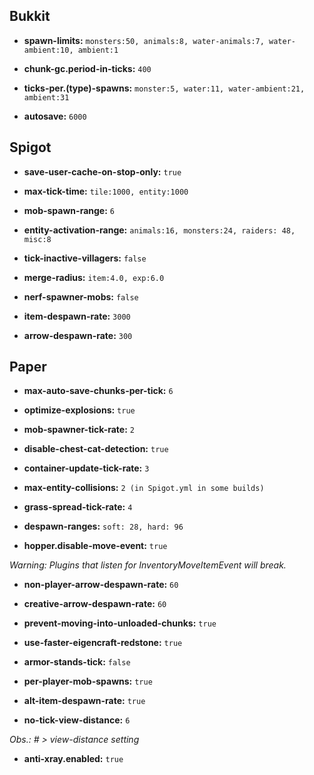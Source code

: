 ## Bukkit

- **spawn-limits:** `monsters:50, animals:8, water-animals:7, water-ambient:10, ambient:1`

- **chunk-gc.period-in-ticks:** `400`

- **ticks-per.(type)-spawns:** `monster:5, water:11, water-ambient:21, ambient:31`

- **autosave:** `6000`

## Spigot

- **save-user-cache-on-stop-only:** `true`

- **max-tick-time:** `tile:1000, entity:1000`

- **mob-spawn-range:** `6`

- **entity-activation-range:** `animals:16, monsters:24, raiders: 48, misc:8`

- **tick-inactive-villagers:** `false`

- **merge-radius:** `item:4.0, exp:6.0`

- **nerf-spawner-mobs:** `false`

- **item-despawn-rate:** `3000`

- **arrow-despawn-rate:** `300`

## Paper

- **max-auto-save-chunks-per-tick:** `6`

- **optimize-explosions:** `true`

- **mob-spawner-tick-rate:** `2`

- **disable-chest-cat-detection:** `true`

- **container-update-tick-rate:** `3`

- **max-entity-collisions:** `2 (in Spigot.yml in some builds)`

- **grass-spread-tick-rate:** `4`

- **despawn-ranges:** `soft: 28, hard: 96`

- **hopper.disable-move-event:** `true`

*Warning: Plugins that listen for InventoryMoveItemEvent will break.*

- **non-player-arrow-despawn-rate:** `60`

- **creative-arrow-despawn-rate:** `60`

- **prevent-moving-into-unloaded-chunks:** `true`

- **use-faster-eigencraft-redstone:** `true`

- **armor-stands-tick:** `false`

- **per-player-mob-spawns:** `true`

- **alt-item-despawn-rate:** `true`

- **no-tick-view-distance:** `6`

*Obs.: # > view-distance setting*

- **anti-xray.enabled:** `true`